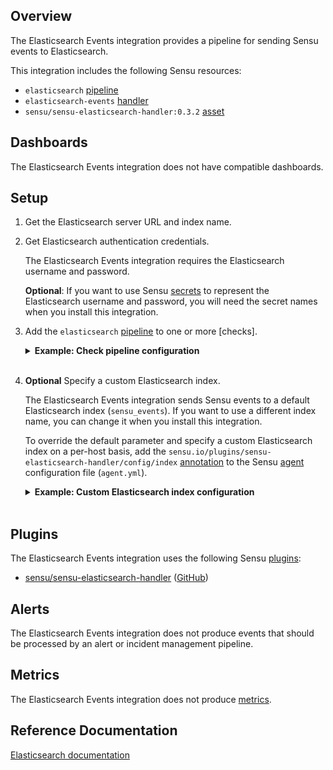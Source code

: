 ## Overview

<!-- Sensu Integration description; supports markdown -->

The Elasticsearch Events integration provides a pipeline for sending Sensu events to Elasticsearch.

<!-- Provide a high level overview of the integration contents (e.g. checks, filters, mutators, handlers, assets, etc) -->

This integration includes the following Sensu resources:

* `elasticsearch` [pipeline]
* `elasticsearch-events` [handler]
* `sensu/sensu-elasticsearch-handler:0.3.2` [asset]

## Dashboards

<!-- List of compatible dashboards w/ screenshots (supports png, jpeg, and gif images; relative paths only; e.g. `![](img/dashboard-1.png)` )-->

The Elasticsearch Events integration does not have compatible dashboards.

## Setup

<!-- Sensu Integration setup instructions, including Sensu agent configuration and external component configuration -->
<!-- EXAMPLE: what configuration (if any) is required in a third-party service to enable monitoring? -->

1. Get the Elasticsearch server URL and index name.

1. Get Elasticsearch authentication credentials.

   The Elasticsearch Events integration requires the Elasticsearch username and password.

   **Optional**: If you want to use Sensu [secrets] to represent the Elasticsearch username and password, you will need the secret names when you install this integration.

1. Add the `elasticsearch` [pipeline] to one or more [checks].
   
   <details><summary><strong>Example: Check pipeline configuration</strong></summary>

   ```yaml
   spec:
     pipelines:
       - api_version: core/v2
         type: Pipeline
         name: elasticsearch
   ```

   </details>
   <br>

1. **Optional** Specify a custom Elasticsearch index.

   The Elasticsearch Events integration sends Sensu events to a default Elasticsearch index (`sensu_events`). If you want to use a different index name, you can change it when you install this integration.

   To override the default parameter and specify a custom Elasticsearch index on a per-host basis, add the `sensu.io/plugins/sensu-elasticsearch-handler/config/index` [annotation] to the Sensu [agent] configuration file (`agent.yml`).

   <details><summary><strong>Example: Custom Elasticsearch index configuration</strong></summary>

   ```yaml
   annotations:
     sensu.io/plugins/sensu-elasticsearch-handler/config/index: "{CUSTOM_INDEX}"
   ```

   </details>
   <br>

## Plugins

<!-- Links to any Sensu Integration dependencies (i.e. Sensu Plugins) -->

The Elasticsearch Events integration uses the following Sensu [plugins]:

- [sensu/sensu-elasticsearch-handler][sensu-elasticsearch-handler-bonsai] ([GitHub][sensu-elasticsearch-handler-github])

## Alerts

<!-- List of all alerts generated by this integration. -->

The Elasticsearch Events integration does not produce events that should be processed by an alert or incident management pipeline.

## Metrics

<!-- List of all metrics or events collected by this integration. -->

The Elasticsearch Events integration does not produce [metrics].

## Reference Documentation

<!-- Please provide links to any relevant reference documentation to help users learn more and/or troubleshoot this integration; specifically including any third-party software documentation. -->

[Elasticsearch documentation]


<!-- Links -->
[check]: https://docs.sensu.io/sensu-go/latest/observability-pipeline/observe-schedule/checks/
[asset]: https://docs.sensu.io/sensu-go/latest/plugins/assets/
[subscription]: https://docs.sensu.io/sensu-go/latest/observability-pipeline/observe-schedule/subscriptions/
[subscriptions]: https://docs.sensu.io/sensu-go/latest/observability-pipeline/observe-schedule/subscriptions/
[agent]: https://docs.sensu.io/sensu-go/latest/observability-pipeline/observe-schedule/agent/
[annotation]: https://docs.sensu.io/sensu-go/latest/observability-pipeline/observe-schedule/agent/#agent-annotations
[plugins]: https://docs.sensu.io/sensu-go/latest/plugins/
[metrics]: https://docs.sensu.io/sensu-go/latest/observability-pipeline/observe-schedule/metrics/
[pipeline]: https://docs.sensu.io/sensu-go/latest/observability-pipeline/observe-process/pipelines/
[handler]: https://docs.sensu.io/sensu-go/latest/observability-pipeline/observe-process/handlers/
[secret]: https://docs.sensu.io/sensu-go/latest/operations/manage-secrets/secrets/
[secrets]: https://docs.sensu.io/sensu-go/latest/operations/manage-secrets/secrets/
[tokens]: https://docs.sensu.io/sensu-go/latest/observability-pipeline/observe-schedule/tokens/
[handler-templating]: https://docs.sensu.io/sensu-go/latest/observability-pipeline/observe-process/handler-templates/
[sensu-plus]: https://sensu.io/features/analytics
[sensu-elasticsearch-handler-bonsai]: https://bonsai.sensu.io/assets/sensu/sensu-elasticsearch-handler
[sensu-elasticsearch-handler-github]: https://github.com/sensu/sensu-elasticsearch-handler
[Elasticsearch documentation]: https://www.elastic.co/guide/index.html
